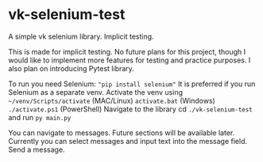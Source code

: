 # vk-selenium-test
 A simple vk selenium library. Implicit testing.

This is made for implicit testing. No future plans for this project, though I would like to implement more features for testing and practice purposes.
I also plan on introducing Pytest library.

To run you need Selenium: `"pip install selenium"`
It is preferred if you run Selenium as a separate venv. Activate the venv using `~/venv/Scripts/activate` (MAC/Linux) `activate.bat` (Windows) `./activate.ps1` (PowerShell)
Navigate to the library cd `./vk-selenium-test` and run `py main.py`

You can navigate to messages. Future sections will be available later.
Currently you can select messages and input text into the message field. Send a message.
